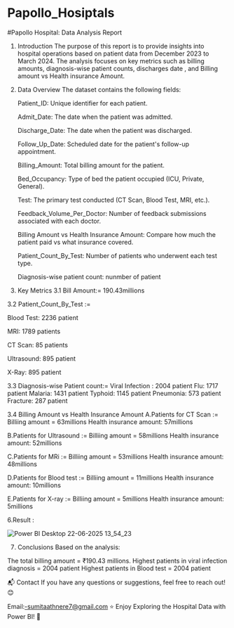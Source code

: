 # Papollo_Hosiptals

#Papollo Hospital: Data Analysis Report

1. Introduction
The purpose of this report is to provide insights into hospital operations based on patient data from December 2023 to March 2024.
The analysis focuses on key metrics such as billing amounts, diagnosis-wise patient counts, discharges date , and Billing amount vs Health insurance Amount.

2. Data Overview
   The dataset contains the following fields:

   Patient_ID: Unique identifier for each patient.

   Admit_Date: The date when the patient was admitted.

   Discharge_Date: The date when the patient was discharged.

   Follow_Up_Date:	Scheduled date for the patient's follow-up appointment.

   Billing_Amount: Total billing amount for the patient.

   Bed_Occupancy: Type of bed the patient occupied (ICU, Private, General).

   Test: The primary test conducted (CT Scan, Blood Test, MRI, etc.).

   Feedback_Volume_Per_Doctor: Number of feedback submissions associated with each doctor.

   Billing Amount vs Health Insurance Amount: Compare how much the patient paid vs what insurance covered.

   Patient_Count_By_Test: Number of patients who underwent each test type.

   Diagnosis-wise patient count: nunmber of patient 


3. Key Metrics
 3.1 Bill Amount:= 190.43millions

   
 3.2 Patient_Count_By_Test :=
 
 Blood Test: 2236 patient
 
 MRI: 1789 patients
 
 CT Scan: 85 patients
 
 Ultrasound: 895 patient
 
 X-Ray: 895 patient

 3.3 Diagnosis-wise Patient count:=
 Viral Infection : 2004 patient
  Flu: 1717 patient
 Malaria: 1431 patient
 Typhoid: 1145 patient
  Pneumonia: 573 patient
 Fracture: 287 patient

3.4 Billing Amount vs Health Insurance Amount
A.Patients for CT Scan :=
  Billiing amount = 63millions
  Health insurance amount: 57millions

B.Patients for Ultrasound :=
  Billiing amount = 58millions
  Health insurance amount: 52millions

C.Patients for MRi :=
  Billiing amount = 53millions
  Health insurance amount: 48millions

D.Patients for Blood test :=
  Billiing amount = 11millions
  Health insurance amount: 10millions

E.Patients for X-ray :=
  Billiing amount = 5millions
  Health insurance amount: 5millions

6.Result : 

![Power BI Desktop 22-06-2025 13_54_23](https://github.com/user-attachments/assets/5339cc5c-cd7d-458a-afbf-3b2236b2ebb0)


7. Conclusions
Based on the analysis:

The total billing amount =  ₹190.43 millions.
Highest patients in viral infection diagnosis = 2004 patient
Highest patients in Blood test = 2004 patient



📬 Contact
If you have any questions or suggestions, feel free to reach out! 😊

Email:-sumitaathnere7@gmail.com
⭐ Enjoy Exploring the Hospital Data with Power BI! 🚀

  
